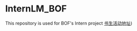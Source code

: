 # InternLM_BOF
This repository is used for BOF's Intern project
[书生活动地址](https://github.com/InternLM/Tutorial))
